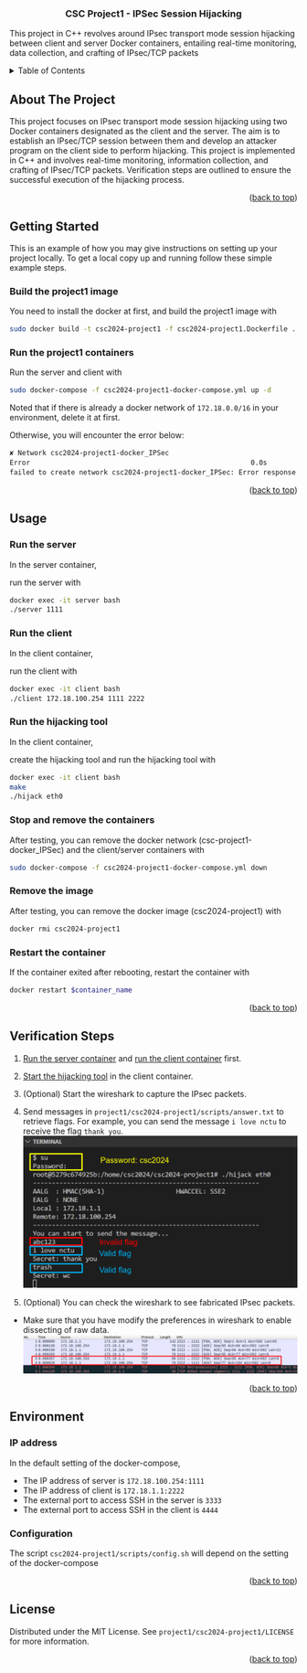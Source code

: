 <a name="readme-top"></a>

<!-- PROJECT LOGO -->
<h3 align="center">CSC Project1 - IPSec Session Hijacking</h3>
<p>
This project in C++ revolves around IPsec transport mode session hijacking between client and server Docker containers, entailing real-time monitoring, data collection, and crafting of IPsec/TCP packets
</p>

<!-- TABLE OF CONTENTS -->
<details>
  <summary>Table of Contents</summary>
  <ol>
    <li>
      <a href="#about-the-project">About The Project</a>
    </li>
    <li>
      <a href="#getting-started">Getting Started</a>
    </li>
    <li><a href="#usage">Usage</a></li>
    <li><a href="#verification-steps">Verification Steps</a></li>
    <li><a href="#environment">Environment</a></li>
    <ul>
        <li><a href="#ip-address">IP Address</a></li>
        <li><a href="#configuration">Configuration</a></li>
    </ul>
    <li><a href="#license">License</a></li>
  </ol>
</details>



<!-- ABOUT THE PROJECT -->
## About The Project
<p>
    This project focuses on IPsec transport mode session hijacking using two Docker containers designated as the client and the server. The aim is to establish an IPsec/TCP session between them and develop an attacker program on the client side to perform hijacking. This project is implemented in C++ and involves real-time monitoring, information collection, and crafting of IPsec/TCP packets. Verification steps are outlined to ensure the successful execution of the hijacking process.
</p>

<p align="right">(<a href="#readme-top">back to top</a>)</p>


<!-- GETTING STARTED -->
## Getting Started

This is an example of how you may give instructions on setting up your project locally.
To get a local copy up and running follow these simple example steps.

### Build the project1 image
You need to install the docker at first,
 and build the project1 image with
```bash
sudo docker build -t csc2024-project1 -f csc2024-project1.Dockerfile .
```

### Run the project1 containers

Run the server and client with
```bash
sudo docker-compose -f csc2024-project1-docker-compose.yml up -d
```

Noted that if there is already a docker network of `172.18.0.0/16` in your environment, delete it at first.


Otherwise, you will encounter the error below:
```bash
✘ Network csc2024-project1-docker_IPSec  
Error                                                      0.0s
failed to create network csc2024-project1-docker_IPSec: Error response from daemon: Pool overlaps with other one on this address space
```
<p align="right">(<a href="#readme-top">back to top</a>)</p>

<!-- USAGE EXAMPLES -->
## Usage

### Run the server

In the server container, 

run the server with
```bash
docker exec -it server bash
./server 1111
```

### Run the client

In the client container, 

run the client with
```bash
docker exec -it client bash
./client 172.18.100.254 1111 2222
```
### Run the hijacking tool
In the client container, 

create the hijacking tool and run the hijacking tool with
```bash
docker exec -it client bash
make
./hijack eth0
```

### Stop and remove the containers

After testing, you can remove the docker network (csc-project1-docker_IPSec) and the client/server containers with 
```bash
sudo docker-compose -f csc2024-project1-docker-compose.yml down
```

### Remove the image

After testing, you can remove the docker image (csc2024-project1) with
```bash
docker rmi csc2024-project1
```

### Restart the container 

If the container exited after rebooting,
restart the container with
```bash
docker restart $container_name
```

<p align="right">(<a href="#readme-top">back to top</a>)</p>

## Verification Steps
1. <a href="#run-the-server">Run the server container</a> and <a href="#run-the-server">run the client container</a> first.
2. <a href="#run-the-hijacking-tool">Start the hijacking tool</a> in the client container.

3. (Optional) Start the wireshark to capture the IPsec packets.

4. Send messages in `project1/csc2024-project1/scripts/answer.txt` to retrieve flags. For example, you can send the message `i love nctu` to receive the flag `thank you`.
![success_get_flag](image/success_get_flag.png)

5. (Optional) You can check the wireshark to see fabricated IPsec packets.
  - Make sure that you have modify the preferences in wireshark to enable dissecting of raw data.
![wireshark](image/wireshark.png)

<p align="right">(<a href="#readme-top">back to top</a>)</p>

## Environment

### IP address

In the default setting of the docker-compose, 
- The IP address of server is `172.18.100.254:1111`
- The IP address of client is `172.18.1.1:2222`
- The external port to access SSH in the server is `3333`
- The external port to access SSH in the client is `4444`

### Configuration
The script `csc2024-project1/scripts/config.sh` will depend on the setting of the docker-compose


<p align="right">(<a href="#readme-top">back to top</a>)</p>

<!-- LICENSE -->
## License

Distributed under the MIT License. See `project1/csc2024-project1/LICENSE` for more information.

<p align="right">(<a href="#readme-top">back to top</a>)</p>
